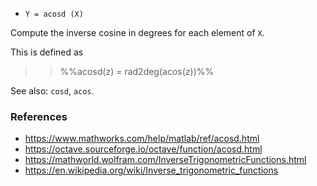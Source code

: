 * `Y = acosd (X)`

Compute the inverse cosine in degrees for each element of `X`.

This is defined as

>> %%acosd(z) = rad2deg(acos(z))%%

See also: `cosd`, `acos`.

### References

* https://www.mathworks.com/help/matlab/ref/acosd.html
* https://octave.sourceforge.io/octave/function/acosd.html
* https://mathworld.wolfram.com/InverseTrigonometricFunctions.html
* https://en.wikipedia.org/wiki/Inverse_trigonometric_functions
